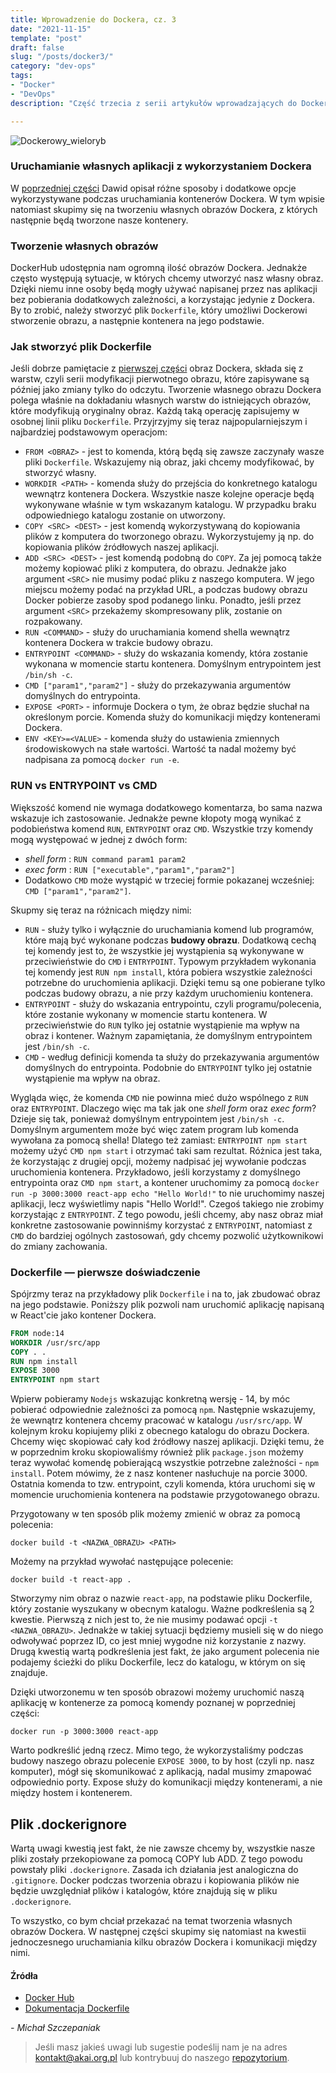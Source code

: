 ```yaml
---
title: Wprowadzenie do Dockera, cz. 3 
date: "2021-11-15"
template: "post"
draft: false 
slug: "/posts/docker3/"
category: "dev-ops"
tags:
- "Docker"
- "DevOps"
description: "Część trzecia z serii artykułów wprowadzających do Dockera"

---
```


![Dockerowy_wieloryb](/media/docker.png)

### Uruchamianie własnych aplikacji z wykorzystaniem Dockera

W [poprzedniej części](/posts/docker2/) Dawid opisał różne sposoby i dodatkowe opcje wykorzystywane podczas uruchamiania
kontenerów Dockera. W tym wpisie natomiast skupimy się na tworzeniu własnych obrazów Dockera, z których następnie będą
tworzone nasze kontenery.

### Tworzenie własnych obrazów

DockerHub udostępnia nam ogromną ilość obrazów Dockera. Jednakże często występują sytuacje, w których chcemy
utworzyć nasz własny obraz. Dzięki niemu inne osoby będą mogły używać napisanej przez nas aplikacji bez pobierania
dodatkowych zależności, a korzystając jedynie z Dockera. By to zrobić, należy stworzyć plik `Dockerfile`,
który umożliwi Dockerowi stworzenie obrazu, a następnie kontenera na jego podstawie.

### Jak stworzyć plik Dockerfile

Jeśli dobrze pamiętacie z [pierwszej części](/posts/docker1/) obraz Dockera, składa się z warstw, czyli serii
modyfikacji pierwotnego obrazu, które zapisywane są później jako zmiany tylko do odczytu. Tworzenie własnego obrazu
Dockera polega właśnie na dokładaniu własnych warstw do istniejących obrazów, które modyfikują oryginalny obraz. Każdą
taką operację zapisujemy w osobnej linii pliku `Dockerfile`. Przyjrzyjmy się teraz najpopularniejszym i najbardziej
podstawowym operacjom:

- `FROM <OBRAZ>` - jest to komenda, którą będą się zawsze zaczynały wasze pliki `Dockerfile`. Wskazujemy nią obraz, jaki
  chcemy modyfikować, by stworzyć własny.
- `WORKDIR <PATH>` - komenda służy do przejścia do konkretnego katalogu wewnątrz kontenera Dockera. Wszystkie nasze
  kolejne operacje będą wykonywane właśnie w tym wskazanym katalogu. W przypadku braku odpowiedniego katalogu zostanie
  on utworzony.
- `COPY <SRC> <DEST>` - jest komendą wykorzystywaną do kopiowania plików z komputera do tworzonego obrazu.
  Wykorzystujemy ją np. do kopiowania plików źródłowych naszej aplikacji.
- `ADD <SRC> <DEST>` - jest komendą podobną do `COPY`. Za jej pomocą także możemy kopiować pliki z komputera, do obrazu.
  Jednakże jako argument `<SRC>` nie musimy podać pliku z naszego komputera. W jego miejscu możemy podać na przykład
  URL, a podczas budowy obrazu Docker pobierze zasoby spod podanego linku. Ponadto, jeśli przez argument `<SRC>`
  przekażemy skompresowany plik, zostanie on rozpakowany.
- `RUN <COMMAND>` - służy do uruchamiania komend shella wewnątrz kontenera Dockera w trakcie budowy obrazu.
- `ENTRYPOINT <COMMAND>` - służy do wskazania komendy, która zostanie wykonana w momencie startu kontenera. Domyślnym
  entrypointem jest `/bin/sh -c`.
- `CMD ["param1","param2"]` - służy do przekazywania argumentów domyślnych do entrypointa.
- `EXPOSE <PORT>` - informuje Dockera o tym, że obraz będzie słuchał na określonym porcie. Komenda służy do komunikacji
  między kontenerami Dockera.
- `ENV <KEY>=<VALUE>` - komenda służy do ustawienia zmiennych środowiskowych na stałe wartości. Wartość ta nadal możemy
  być nadpisana za pomocą `docker run -e`.

### RUN vs ENTRYPOINT vs CMD

Większość komend nie wymaga dodatkowego komentarza, bo sama nazwa wskazuje ich zastosowanie. Jednakże pewne kłopoty mogą
wynikać z podobieństwa komend `RUN`, `ENTRYPOINT` oraz `CMD`. Wszystkie trzy komendy mogą występować w jednej z dwóch
form:

- *shell form* : `RUN command param1 param2`
- *exec form* : `RUN ["executable","param1","param2"]`
- Dodatkowo `CMD` może wystąpić w trzeciej formie pokazanej wcześniej: `CMD ["param1","param2"]`.

Skupmy się teraz na różnicach między nimi:

- `RUN` - służy tylko i wyłącznie do uruchamiania komend lub programów, które mają być wykonane podczas **budowy
  obrazu**. Dodatkową cechą tej komendy jest to, że wszystkie jej wystąpienia są wykonywane w przeciwieństwie do `CMD`
  i `ENTRYPOINT`. Typowym przykładem wykonania tej komendy jest `RUN npm install`, która pobiera wszystkie zależności
  potrzebne do uruchomienia aplikacji. Dzięki temu są one pobierane tylko podczas budowy obrazu, a nie przy każdym
  uruchomieniu kontenera.
- `ENTRYPOINT` - służy do wskazania entrypointu, czyli programu/polecenia, które zostanie wykonany w momencie startu
  kontenera. W przeciwieństwie do `RUN` tylko jej ostatnie wystąpienie ma wpływ na obraz i kontener. Ważnym
  zapamiętania, że domyślnym entrypointem jest `/bin/sh -c`.
- `CMD` - według definicji komenda ta służy do przekazywania argumentów domyślnych do entrypointa. Podobnie do `ENTRYPOINT`
  tylko jej ostatnie wystąpienie ma wpływ na obraz.


Wygląda więc, że komenda `CMD` nie powinna mieć dużo wspólnego z `RUN` oraz `ENTRYPOINT`. Dlaczego więc ma tak jak one 
*shell form* oraz *exec form*? Dzieje się tak, ponieważ domyślnym entrypointem jest `/bin/sh -c`. Domyślnym argumentem
może być więc zatem program lub komenda wywołana za pomocą shella!
Dlatego też zamiast: `ENTRYPOINT npm start` możemy użyć `CMD npm start` i otrzymać taki sam rezultat. Różnica jest taka,
że korzystając z drugiej opcji, możemy nadpisać jej wywołanie podczas uruchomienia kontenera. Przykładowo, jeśli
korzystamy z domyślnego entrypointa oraz `CMD npm start`, a kontener uruchomimy za pomocą
`docker run -p 3000:3000 react-app echo "Hello World!"` to nie uruchomimy naszej aplikacji, lecz wyświetlimy napis "Hello World!".
Czegoś takiego nie zrobimy korzystając z `ENTRYPOINT`. Z tego powodu, jeśli chcemy, aby nasz obraz miał
konkretne zastosowanie powinniśmy korzystać z `ENTRYPOINT`, natomiast z `CMD` do bardziej ogólnych zastosowań, gdy
chcemy pozwolić użytkownikowi do zmiany zachowania.

### Dockerfile — pierwsze doświadczenie

Spójrzmy teraz na przykładowy plik `Dockerfile` i na to, jak zbudować obraz na jego podstawie. Poniższy plik pozwoli nam
uruchomić aplikację napisaną w React'cie jako kontener Dockera.

```dockerfile
FROM node:14
WORKDIR /usr/src/app
COPY . .
RUN npm install
EXPOSE 3000
ENTRYPOINT npm start
```

Wpierw pobieramy `Nodejs` wskazując konkretną wersję - 14, by móc pobierać odpowiednie zależności za pomocą `npm`.
Następnie wskazujemy, że wewnątrz kontenera chcemy pracować w katalogu `/usr/src/app`. W kolejnym kroku kopiujemy pliki
z obecnego katalogu do obrazu Dockera. Chcemy więc skopiować cały kod źródłowy naszej aplikacji. Dzięki temu, że w
poprzednim kroku skopiowaliśmy również plik `package.json` możemy teraz wywołać komendę pobierającą wszystkie potrzebne
zależności - `npm install`. Potem mówimy, że z nasz kontener nasłuchuje na porcie 3000. Ostatnia komenda to tzw.
entrypoint, czyli komenda, która uruchomi się w momencie uruchomienia kontenera na podstawie przygotowanego obrazu.

Przygotowany w ten sposób plik możemy zmienić w obraz za pomocą polecenia:

```
docker build -t <NAZWA_OBRAZU> <PATH>
```

Możemy na przykład wywołać następujące polecenie:

```
docker build -t react-app .
```

Stworzymy nim obraz o nazwie `react-app`, na podstawie pliku Dockerfile, który zostanie wyszukany w obecnym katalogu.
Ważne podkreślenia są 2 kwestie. Pierwszą z nich jest to, że nie musimy podawać opcji `-t <NAZWA_OBRAZU>`. Jednakże w
takiej sytuacji będziemy musieli się w do niego odwoływać poprzez ID, co jest mniej wygodne niż korzystanie z nazwy.
Drugą kwestią wartą podkreślenia jest fakt, że jako argument polecenia nie podajemy ścieżki do pliku Dockerfile, lecz do
katalogu, w którym on się znajduje.

Dzięki utworzonemu w ten sposób obrazowi możemy uruchomić naszą aplikację w kontenerze za pomocą komendy poznanej w
poprzedniej części:

```
docker run -p 3000:3000 react-app
```

Warto podkreślić jedną rzecz. Mimo tego, że wykorzystaliśmy podczas budowy naszego obrazu polecenie `EXPOSE 3000`, to by
host (czyli np. nasz komputer), mógł się skomunikować z aplikacją, nadal musimy zmapować odpowiednio porty. Expose służy
do komunikacji między kontenerami, a nie między hostem i kontenerem.

## Plik .dockerignore

Wartą uwagi kwestią jest fakt, że nie zawsze chcemy by, wszystkie nasze pliki zostały przekopiowane za pomocą COPY lub
ADD. Z tego powodu powstały pliki `.dockerignore`. Zasada ich działania jest analogiczna do `.gitignore`. Docker podczas
tworzenia obrazu i kopiowania plików nie będzie uwzględniał plików i katalogów, które znajdują się w
pliku `.dockerignore`.

To wszystko, co bym chciał przekazać na temat tworzenia własnych obrazów Dockera. W następnej części skupimy się
natomiast na kwestii jednoczesnego uruchamiania kilku obrazów Dockera i komunikacji między nimi.

#### Źródła

* [Docker Hub](https://hub.docker.com/)
* [Dokumentacja Dockerfile](https://docs.docker.com/engine/reference/builder/)

*- Michał Szczepaniak*

> Jeśli masz jakieś uwagi lub sugestie podeślij nam je na adres [kontakt@akai.org.pl](mailto:kontakt@akai.org.pl) lub kontrybuuj do naszego [repozytorium](https://github.com/akai-org/blog).
